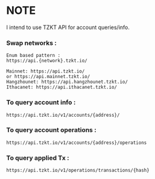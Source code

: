 # NOTE
I intend to use TZKT API for account queries/info.

### Swap networks :

    Enum based pattern :
    https://api.{network}.tzkt.io/

    Mainnet: https://api.tzkt.io/ 
    or https://api.mainnet.tzkt.io/
    Hangzhounet: https://api.hangzhounet.tzkt.io/
    Ithacanet: https://api.ithacanet.tzkt.io/


### To query account info :

    https://api.tzkt.io/v1/accounts/{address}/

### To query account operations :
    
    https://api.tzkt.io/v1/accounts/{address}/operations

### To query applied Tx :
    
    https://api.tzkt.io/v1/operations/transactions/{hash}

